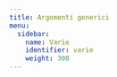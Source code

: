 ```yaml
---
title: Argomenti generici
menu:
  sidebar:
    name: Varie
    identifier: varie
    weight: 300
---
```


